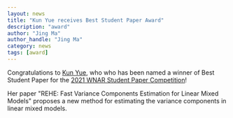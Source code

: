 ```yaml
---
layout: news
title: "Kun Yue receives Best Student Paper Award"
description: "award"
author: "Jing Ma"
author_handle: "Jing Ma"
category: news
tags: [award]
---
```


Congratulations to [Kun Yue](team/kunyue), who who has been named a winner of Best Student Paper for the [2021 WNAR Student Paper Competition](http://www.wnar.org/resources/Documents/WNAR_2021_student_competition.pdf)!

Her paper "REHE: Fast Variance Components Estimation for Linear Mixed Models" proposes a new method for estimating the variance components in linear mixed models.